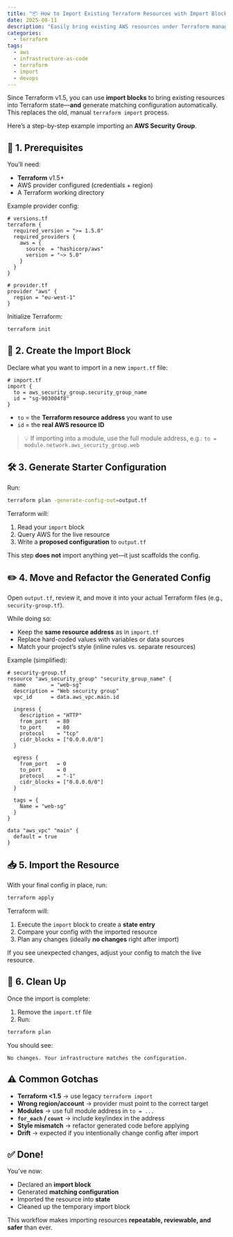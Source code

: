 ```yaml
---
title: "📦 How to Import Existing Terraform Resources with Import Blocks"
date: 2025-08-11
description: "Easily bring existing AWS resources under Terraform management using import blocks and generated configuration—no more manual reverse-engineering."
categories:
  - terraform
tags:
  - aws
  - infrastructure-as-code
  - terraform
  - import
  - devops
---
```


Since Terraform v1.5, you can use **import blocks** to bring existing resources into Terraform state—**and** generate matching configuration automatically. This replaces the old, manual `terraform import` process.

Here’s a step-by-step example importing an **AWS Security Group**.

## 🧾 1. Prerequisites

You’ll need:

- **Terraform** v1.5+
- AWS provider configured (credentials + region)
- A Terraform working directory

Example provider config:

```hcl
# versions.tf
terraform {
  required_version = ">= 1.5.0"
  required_providers {
    aws = {
      source  = "hashicorp/aws"
      version = "~> 5.0"
    }
  }
}

# provider.tf
provider "aws" {
  region = "eu-west-1"
}
```

Initialize Terraform:

```bash
terraform init
```

## 📜 2. Create the Import Block

Declare what you want to import in a new `import.tf` file:

```hcl
# import.tf
import {
  to = aws_security_group.security_group_name
  id = "sg-903004f8"
}
```

- `to` = the **Terraform resource address** you want to use  
- `id` = the **real AWS resource ID**

> 💡 If importing into a module, use the full module address, e.g.:
> `to = module.network.aws_security_group.web`

## 🛠️ 3. Generate Starter Configuration

Run:

```bash
terraform plan -generate-config-out=output.tf
```

Terraform will:

1. Read your `import` block  
2. Query AWS for the live resource  
3. Write a **proposed configuration** to `output.tf`

This step **does not** import anything yet—it just scaffolds the config.

## ✏️ 4. Move and Refactor the Generated Config

Open `output.tf`, review it, and move it into your actual Terraform files (e.g., `security-group.tf`).

While doing so:

- Keep the **same resource address** as in `import.tf`
- Replace hard-coded values with variables or data sources
- Match your project’s style (inline rules vs. separate resources)

Example (simplified):

```hcl
# security-group.tf
resource "aws_security_group" "security_group_name" {
  name        = "web-sg"
  description = "Web security group"
  vpc_id      = data.aws_vpc.main.id

  ingress {
    description = "HTTP"
    from_port   = 80
    to_port     = 80
    protocol    = "tcp"
    cidr_blocks = ["0.0.0.0/0"]
  }

  egress {
    from_port   = 0
    to_port     = 0
    protocol    = "-1"
    cidr_blocks = ["0.0.0.0/0"]
  }

  tags = {
    Name = "web-sg"
  }
}

data "aws_vpc" "main" {
  default = true
}
```

## 📥 5. Import the Resource

With your final config in place, run:

```bash
terraform apply
```

Terraform will:

1. Execute the `import` block to create a **state entry**
2. Compare your config with the imported resource
3. Plan any changes (ideally **no changes** right after import)

If you see unexpected changes, adjust your config to match the live resource.

## 🧹 6. Clean Up

Once the import is complete:

1. Remove the `import.tf` file
2. Run:

```bash
terraform plan
```

You should see:

```
No changes. Your infrastructure matches the configuration.
```

## ⚠️ Common Gotchas

- **Terraform <1.5** → use legacy `terraform import`
- **Wrong region/account** → provider must point to the correct target
- **Modules** → use full module address in `to = ...`
- **`for_each` / `count`** → include key/index in the address
- **Style mismatch** → refactor generated code before applying
- **Drift** → expected if you intentionally change config after import

## ✅ Done!

You’ve now:

- Declared an **import block**
- Generated **matching configuration**
- Imported the resource into **state**
- Cleaned up the temporary import block

This workflow makes importing resources **repeatable, reviewable, and safer** than ever.
